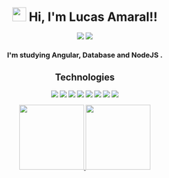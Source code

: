 <h1 align="center"><img src="https://media.giphy.com/media/hvRJCLFzcasrR4ia7z/giphy.gif" width="32px"> Hi, I'm Lucas Amaral!!</h1>

<p align="center">
    <a href="https://discord.com/users/611682159518023690"><img src="https://img.shields.io/badge/-Discord-87221e?style=for-the-badge&labelColor=19799e&color=11799e&logo=discord&logoColor=white&link=https://discord.com/users/2373133826576875522" /></a>
  <a href="https://www.linkedin.com/in/lucas-amaral-1b174b8b/"><img src="https://img.shields.io/badge/-Linkedin-87221e?style=for-the-badge&labelColor=19799e&color=11799e&logo=linkedin&logoColor=white&link=https://www.linkedin.com/in/lucas-amaral-1b174b8b/%22" /></a>
</p>


<h3 align="center">I'm studying <b> Angular, Database and NodeJS </b>.</h4>

<h2 align="center"> Technologies </h2>

<p align="center">
  <img src="https://img.icons8.com/color/40/000000/html-5.svg">
  <img src="https://img.icons8.com/color/40/0080FF/css3.svg">
  <img src="https://img.icons8.com/color/40/000000/javascript.svg">
    <img src="https://img.icons8.com/color/40/typescript.svg">
  <img src="https://img.icons8.com/office/40/react.svg" >
   <img src="https://img.icons8.com/color/40/angularjs.svg">
    <img src="https://img.icons8.com/color/40/postgreesql.svg">
  <img src="https://img.icons8.com/windows/40/4caf50/node-js.svg">
  <!--<img src="https://img.icons8.com/color/40/000000/vue-js.png">
  <img src="https://img.icons8.com/ios/40/00758F/mysql-logo.png">
  <img src="https://img.icons8.com/color/40/000000/mongodb.png">
  <img src="https://img.icons8.com/color/40/000000/react-native.png">-->
</p>

<div align="center">
  <a href="https://github.com/Lucas-Silva-Amaral">
  <img height="150em" src="https://github-readme-stats.vercel.app/api?username=Lucas-Silva-Amaral&show_icons=true&theme=tokyonight&include_all_commits=true&count_private=true"/>
  <img height="150em" src="https://github-readme-stats.vercel.app/api/top-langs/?username=Lucas-Silva-Amaral&layout=compact&langs_count=7&theme=tokyonight"/>
</div>
